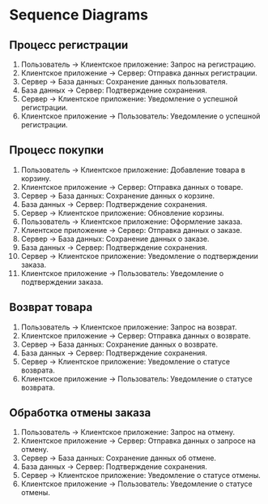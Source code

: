 # Sequence Diagrams

## Процесс регистрации
1. Пользователь -> Клиентское приложение: Запрос на регистрацию.
2. Клиентское приложение -> Сервер: Отправка данных регистрации.
3. Сервер -> База данных: Сохранение данных пользователя.
4. База данных -> Сервер: Подтверждение сохранения.
5. Сервер -> Клиентское приложение: Уведомление о успешной регистрации.
6. Клиентское приложение -> Пользователь: Уведомление о успешной регистрации.

## Процесс покупки
1. Пользователь -> Клиентское приложение: Добавление товара в корзину.
2. Клиентское приложение -> Сервер: Отправка данных о товаре.
3. Сервер -> База данных: Сохранение данных о корзине.
4. База данных -> Сервер: Подтверждение сохранения.
5. Сервер -> Клиентское приложение: Обновление корзины.
6. Пользователь -> Клиентское приложение: Оформление заказа.
7. Клиентское приложение -> Сервер: Отправка данных о заказе.
8. Сервер -> База данных: Сохранение данных о заказе.
9. База данных -> Сервер: Подтверждение сохранения.
10. Сервер -> Клиентское приложение: Уведомление о подтверждении заказа.
11. Клиентское приложение -> Пользователь: Уведомление о подтверждении заказа.

## Возврат товара
1. Пользователь -> Клиентское приложение: Запрос на возврат.
2. Клиентское приложение -> Сервер: Отправка данных о возврате.
3. Сервер -> База данных: Сохранение данных о возврате.
4. База данных -> Сервер: Подтверждение сохранения.
5. Сервер -> Клиентское приложение: Уведомление о статусе возврата.
6. Клиентское приложение -> Пользователь: Уведомление о статусе возврата.

## Обработка отмены заказа
1. Пользователь -> Клиентское приложение: Запрос на отмену.
2. Клиентское приложение -> Сервер: Отправка данных о запросе на отмену.
3. Сервер -> База данных: Сохранение данных об отмене.
4. База данных -> Сервер: Подтверждение сохранения.
5. Сервер -> Клиентское приложение: Уведомление о статусе отмены.
6. Клиентское приложение -> Пользователь: Уведомление о статусе отмены.
